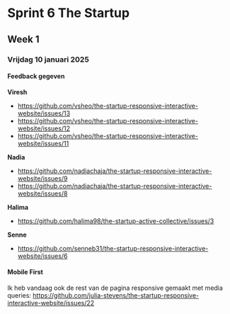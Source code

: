 # Sprint 6 The Startup
## Week 1
### Vrijdag 10 januari 2025

#### Feedback gegeven
**Viresh**
* https://github.com/vsheo/the-startup-responsive-interactive-website/issues/13
* https://github.com/vsheo/the-startup-responsive-interactive-website/issues/12
* https://github.com/vsheo/the-startup-responsive-interactive-website/issues/11

**Nadia**
* https://github.com/nadiachaja/the-startup-responsive-interactive-website/issues/9
* https://github.com/nadiachaja/the-startup-responsive-interactive-website/issues/8

**Halima**
* https://github.com/halima98/the-startup-active-collective/issues/3

**Senne**
* https://github.com/senneb31/the-startup-responsive-interactive-website/issues/6

#### Mobile First
Ik heb vandaag ook de rest van de pagina responsive gemaakt met media queries: https://github.com/julia-stevens/the-startup-responsive-interactive-website/issues/22